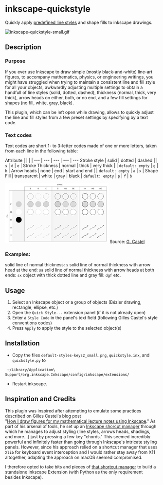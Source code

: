 # inkscape-quickstyle

Quickly apply [predefined line styles](#credits) and shape fills to inkscape drawings.

 ![inkscape-quickstyle-small.gif](file:///Users/liebling/Documents/research/programming/python/inkscape-extensions/inkscape-quickstyle/inkscape-quickstyle-small.gif)

## Description

### Purpose
If you ever use Inkscape to draw simple (mostly black-and-white) line-art figures, to accompany mathematics, physics, or engineering writings, you might have struggled when trying to maintain a consistent line and fill style for all your objects, awkwardly adjusting multiple settings to obtain a handfull of line styles (solid, dotted, dashed), thickness (normal, thick, very thick), arrow heads on either, both, or no end, and a few fill settings for shapes (no fill, white, gray, black).

This plugin, which can be left open while drawing, allows to quickly adjust the line and fill styles from a few preset settings by specifying by a text code.

### Text codes

Text codes are short 1- to 3-letter codes made of one or more letters, taken from each line in the following table:


Attribute               |                  |        |               |
---                     | ---              | ---    | ---           | ---
Stroke style            | solid            | dotted | dashed        |
                        | `s`              | `d`    | `e`           |
Stroke Thickness        | normal           | thick  | very thick    |
                        | `default: empty` | `g`    | `h`           |
Arrow heads             | none             | end    | start and end |
                        | `default: empty` | `a`    | `x`           |
Shape Fill              | transparent      | white  | gray          | black
                        | `default: empty` | `p`    | `f`           | `b`

![Code description](default-styles-keys2_small.png)
Source: [G. Castel](https://castel.dev/post/lecture-notes-2/)

### Examples:

solid line of normal thickness: `s`
solid line of normal thickness with arrow head at the end: `sa`
solid line of normal thickness with arrow heads at both ends: `sx`
object with thick dotted line and gray fill: `dgf`
etc.

## Usage

1. Select an Inkscape object or a group of objects (Bézier drawing, rectangle, ellipse, etc.)
2. Open the `Quick Style...` extension panel (if it is not already open)
3. Enter a `Style Code` in the panel's text field (following Gilles Castel's style conventions codes)
4. Press `Apply` to apply the style to the selected object(s) 


## Installation 

* Copy the files `default-styles-keys2_small.png`, `quickstyle.inx`, and `quickstyle.py` to
```
 ~/Library/Application\ Support/org.inkscape.Inkscape/config/inkscape/extensions/
```
* Restart inkscape.

## Inspiration and Credits
<a id="credits"></a>

This plugin was inspired after attempting to emulate some practices described on Gilles Castel's blog post  
"[How I draw figures for my mathematical lecture notes using Inkscape](https://castel.dev/post/lecture-notes-2/)." As part of his arsenal of tools, he set up an [Inkscape shorcut manager](https://github.com/gillescastel/inkscape-shortcut-manager) through which he manages to adjust styling (line styles, arrows heads, shadings, and more...) just by pressing a few key "chords." This seemed incredibly powerful and infinitely faster than going through Inkscape's intricate styling panels. However, since his approach relied on a shortcut manager that uses `Xlib` for keyboard event interception and I would rather stay away from X11 altogether, adapting the approach on macOS seemed compromised. 

I therefore opted to take bits and pieces of [that shortcut manager](https://github.com/gillescastel/inkscape-shortcut-manager) to build a standalone Inkscape Extension (with Python as the only requirement besides Inkscape).


